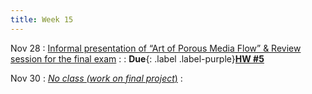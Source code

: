 ```yaml
---
title: Week 15
---
```


Nov 28
: [Informal presentation of “Art of Porous Media Flow” & Review session for the final exam](https://guoporousmedialab.github.io/HWRS505-405-2023Fall/lecture/)
  : [](#)
: **Due**{: .label .label-purple}[**HW #5**](#)

Nov 30
: [*No class (work on final project*)](#)
  : [](#)


